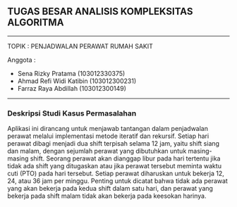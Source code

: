 ## TUGAS BESAR ANALISIS KOMPLEKSITAS ALGORITMA
---
TOPIK : PENJADWALAN PERAWAT RUMAH SAKIT

Anggota :
- Sena Rizky Pratama (103012330375)
- Ahmad Refi Widi Katibin (103012300231)
- Farraz Raya Abdillah (103012300149)

---

### Deskripsi Studi Kasus Permasalahan
Aplikasi ini dirancang untuk menjawab tantangan dalam penjadwalan perawat melalui implementasi metode iteratif dan rekursif. Setiap hari perawat dibagi menjadi dua shift terpisah selama 12 jam, yaitu shift siang dan malam, dengan sejumlah perawat yang dibutuhkan untuk masing-masing shift. 
Seorang perawat akan dianggap libur pada hari tertentu jika tidak ada shift yang ditugaskan atau jika perawat tersebut meminta waktu cuti (PTO) pada hari tersebut. Setiap perawat diharuskan untuk bekerja 12, 24, atau 36 jam per minggu. Penting untuk dicatat bahwa tidak ada perawat yang akan bekerja pada kedua shift dalam satu hari, 
dan perawat yang bekerja pada shift malam tidak akan bekerja pada keesokan harinya.

